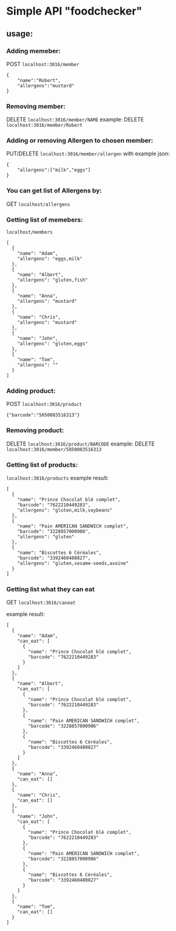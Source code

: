 
# Simple API "foodchecker"

## usage:

### Adding memeber:
POST `localhost:3016/member`

```
{
    "name":"Robert",
    "allergens":"mustard"
}
```

###  Removing member:
DELETE `localhost:3016/member/NAME`
example:
DELETE `localhost:3016/member/Robert`

###  Adding or removing Allergen to chosen member:
PUT/DELETE `localhost:3016/member/allergen`
with example json:
```
{
    "allergens":["milk","eggs"]
}
```

###  You can get list of Allergens by:
GET `localhost/allergens`

###  Getting list of memebers:
`localhost/members`
```
[
  {
    "name": "Adam",
    "allergens": "eggs,milk"
  },
  {
    "name": "Albert",
    "allergens": "gluten,fish"
  },
  {
    "name": "Anna",
    "allergens": "mustard"
  },
  {
    "name": "Chris",
    "allergens": "mustard"
  },
  {
    "name": "John",
    "allergens": "gluten,eggs"
  },
  {
    "name": "Tom",
    "allergens": ""
  }
]
```

###  Adding product:
POST `localhost:3016/product`

```
{"barcode":"5050083516313"}
```

###  Removing product:
DELETE `localhost:3016/product/BARCODE`
example:
DELETE `localhost:3016/member/5050083516313`

###  Getting list of products:
`localhost:3016/products`
example result:
```
[
  {
    "name": "Prince Chocolat blé complet",
    "barcode": "7622210449283",
    "allergens": "gluten,milk,soybeans"
  },
  {
    "name": "Pain AMERICAN SANDWICH complet",
    "barcode": "3228857000906",
    "allergens": "gluten"
  },
  {
    "name": "Biscottes 6 Céréales",
    "barcode": "3392460480827",
    "allergens": "gluten,sesame-seeds,avoine"
  }
]
```
###  Getting list what they can eat

GET `localhost:3016/caneat`

example result:
```
[
  {
    "name": "Adam",
    "can_eat": [
      {
        "name": "Prince Chocolat blé complet",
        "barcode": "7622210449283"
      }
    ]
  },
  {
    "name": "Albert",
    "can_eat": [
      {
        "name": "Prince Chocolat blé complet",
        "barcode": "7622210449283"
      },
      {
        "name": "Pain AMERICAN SANDWICH complet",
        "barcode": "3228857000906"
      },
      {
        "name": "Biscottes 6 Céréales",
        "barcode": "3392460480827"
      }
    ]
  },
  {
    "name": "Anna",
    "can_eat": []
  },
  {
    "name": "Chris",
    "can_eat": []
  },
  {
    "name": "John",
    "can_eat": [
      {
        "name": "Prince Chocolat blé complet",
        "barcode": "7622210449283"
      },
      {
        "name": "Pain AMERICAN SANDWICH complet",
        "barcode": "3228857000906"
      },
      {
        "name": "Biscottes 6 Céréales",
        "barcode": "3392460480827"
      }
    ]
  },
  {
    "name": "Tom",
    "can_eat": []
  }
]
```


